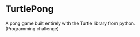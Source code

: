 # TurtlePong
A pong game built entirely with the Turtle library from python. (Programming challenge)
